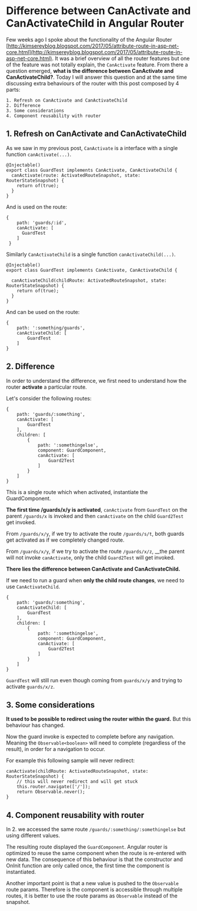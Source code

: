 # Difference between CanActivate and CanActivateChild in Angular Router

Few weeks ago I spoke about the functionality of the Angular Router [http://kimsereyblog.blogspot.com/2017/05/attribute-route-in-asp-net-core.html](http://kimsereyblog.blogspot.com/2017/05/attribute-route-in-asp-net-core.html). It was a brief overview of all the router features but one of the feature was not totally explain, the `CanActivate` feature. From there a question emerged, __what is the difference between CanActivate and CanActivateChild?__. Today I will answer this question and at the same time discussing extra behaviours of the router with this post composed by 4 parts:

```
1. Refresh on CanActivate and CanActivateChild
2. Difference
3. Some considerations
4. Component reusability with router
```

## 1. Refresh on CanActivate and CanActivateChild

As we saw in my previous post, `CanActivate` is a interface with a single function `canActivate(...)`.

```
@Injectable()
export class GuardTest implements CanActivate, CanActivateChild {
  canActivate(route: ActivatedRouteSnapshot, state: RouterStateSnapshot) {
    return of(true);
  }
}
```

And is used on the route:

```
{
    path: 'guards/:id',
    canActivate: [
      GuardTest
    ]
 }
```

Similarly `CanActivateChild` is a single function `canActivateChild(...)`.

```
@Injectable()
export class GuardTest implements CanActivate, CanActivateChild {

  canActivateChild(childRoute: ActivatedRouteSnapshot, state: RouterStateSnapshot) {
    return of(true);
  }
}

```

And can be used on the route:

``` 
{
    path: ':something/guards',
    canActivateChild: [
        GuardTest
    ]
}
```

## 2. Difference

In order to understand the difference, we first need to understand how the router __activate__ a particular route.

Let's consider the following routes:

```
{
    path: 'guards/:something',
    canActivate: [
        GuardTest
    ],
    children: [
        {
            path: ':somethingelse',
            component: GuardComponent,
            canActivate: [
                Guard2Test
            ]
        }
    ]
}
```

This is a single route which when activated, instantiate the GuardComponent.

__The first time /guards/x/y is activated__, `canActivate` from `GuardTest` on the parent `/guards/x` is invoked and then `canActivate` on the child `Guard2Test` get invoked.

From `/guards/x/y`, if we try to activate the route `/guards/s/t`, both guards get activated as if we completely changed route.

From `/guards/x/y`, if we try to activate the route `/guards/x/z`, __the parent will not invoke `canActivate`, only the child `Guard2Test` will get invoked.

__There lies the difference between CanActivate and CanActivateChild.__

If we need to run a guard when __only the child route changes__, we need to use `CanActivateChild`.

```
{
    path: 'guards/:something',
    canActivateChild: [
        GuardTest
    ],
    children: [
        {
            path: ':somethingelse',
            component: GuardComponent,
            canActivate: [
                Guard2Test
            ]
        }
    ]
}
```

`GuardTest` will still run even though coming from `guards/x/y` and trying to activate `guards/x/z`.

## 3. Some considerations

__It used to be possible to redirect using the router within the guard.__ But this behaviour has changed.

Now the guard invoke is expected to complete before any navigation. Meaning the `Observable<boolean>` will need to complete (regardless of the result), in order for a navigation to occur.

For example this following sample will never redirect:

```
canActivate(childRoute: ActivatedRouteSnapshot, state: RouterStateSnapshot) {
    // this will never redirect and will get stuck
    this.router.navigate(['/']);
    return Observable.never();
}
```

## 4. Component reusability with router

In 2. we accessed the same route `/guards/:something/:somethingelse` but using different values.

The resulting route displayed the `GuardComponent`.
Angular router is optimized to reuse the same component when the route is re-entered with new data.
The consequence of this behaviour is that the constructor and OnInit function are only called once, the first time the component is instantiated.

Another important point is that a new value is pushed to the `Observable` route params. Therefore is the component is accessible through multiple routes, it is better to use the route params as `Observable` instead of the snapshot. 